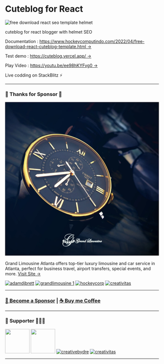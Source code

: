 # Cuteblog for React

![free download react seo template helmet](<https://blogger.googleusercontent.com/img/b/R29vZ2xl/AVvXsEgqWAtihYlSV4DsPrCp2O827EMD1JIkyqjamRIHHyIAkWZlrkhbslrRf8R4fwM3W3lBuWmAF7nYD0zbHuRv9ZyAahUiCeWhnLyqzqB1buIHE8zNig88nXCpKf93ugqTkz04zqtT5sDHAz7kM1B0TQizXOCmh5U_uG7GDXurY-SAiHKe3zs_Y_DmYTRhTg/s1920/react%20blog%20free%20download%20source%20code%20gratis%20with%20SEO%20helmet%20(1).jpg>)

cuteblog for react blogger with helmet SEO

Documentation : [https://www.hockeycomputindo.com/2022/04/free-download-react-cuteblog-template.html →](https://www.hockeycomputindo.com/2022/04/free-download-react-cuteblog-template.html)

Test demo : [https://cuteblog.vercel.app/ →](https://cuteblog.vercel.app/)

Play Video : [https://youtu.be/ee98hKYFvg0 →](https://youtu.be/ee98hKYFvg0)

Live codding on StackBlitz ⚡️


----------------------------------------

### 💖 Thanks for Sponsor 🤞 

<a href="https://www.grandlimoatlanta.com"><img src="https://raw.githubusercontent.com/mesinkasir/markdownuts/refs/heads/main/sponsor.webp" alt="grandlimousine atlanta"/></a>
<p>Grand Limousine Atlanta offers top-tier luxury limousine and car service in Atlanta, perfect for business travel, airport transfers, special events, and more. <a href="https://www.grandlimoatlanta.com">Visit Site →</a></p>

<a href="https://www.adamdjbrett.com/" target="_blank"><img src="https://github.com/adamdjbrett/adamdjbrett.github.io/blob/master/assets/img/open-graph-logo.png?raw=true" alt="adamdjbrett" width="200" height="200"/></a> <a href="https://www.grandlimousine.com/" target="_blank"><img src="https://avatars.githubusercontent.com/u/136876765?v=4" alt="grandlimousine 1" width="200" height="200"/></a> <a href="https://www.hockeycomputindo.com/themes/" target="_blank"><img src="https://www.hockeycomputindo.com/img/hockeycompcarwebsite.jpg" alt="hockeycorp" width="200" height="200"/></a>  <a href="https://fiverr.com/creativitas/" target="_blank"><img src="https://creativitas.github.io//assets/img/creativitaswebdev.webp" alt="creativitas" width="200" height="200"/></a>

----------------------------------------

### [🚀 Become a Sponsor](https://github.com/sponsors/mesinkasir) | [☕ Buy me Coffee](https://www.paypal.com/cgi-bin/webscr?cmd=_s-xclick&hosted_button_id=JVZVXBC4N9DAN)

----------------------------------------

### 🥇 Supporter 👨🏻‍🚀

<a href="https://github.com/adamdjbrett"><img src="https://avatars.githubusercontent.com/u/22662978?v=4" width="80" height="80"/></a> <a href="https://github.com/grandlimo/"><img src="https://avatars.githubusercontent.com/u/136876765?v=4" width="80" height="80"/></a> <a href="https://github.com/creativebydre"><img alt="creativebydre" src="https://avatars.githubusercontent.com/u/70264436?v=4" width="80" height="80"/></a> <a href="https://github.com/creativitas"><img alt="creativitas" src="https://avatars.githubusercontent.com/u/112189857?v=4" width="80" height="80"/></a>

----------------------------------------
